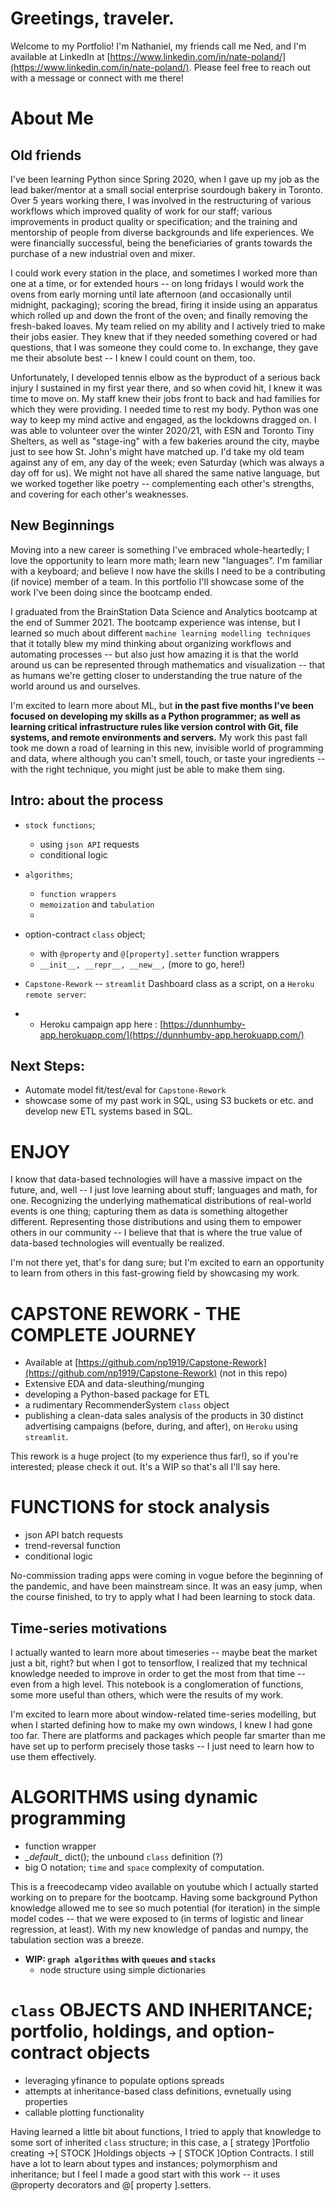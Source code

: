 # Greetings, traveler. 

Welcome to my Portfolio! I'm Nathaniel, my friends call me Ned, and I'm available at LinkedIn at [https://www.linkedin.com/in/nate-poland/](https://www.linkedin.com/in/nate-poland/). Please feel free to reach out with a message or connect with me there! 

# About Me 
## Old friends

I've been learning Python since Spring 2020, when I gave up my job as the lead baker/mentor at a small social enterprise sourdough bakery in Toronto. Over 5 years working there, I was involved in the restructuring of various workflows which improved quality of work for our staff; various improvements in product quality or specification; and the training and mentorship of people from diverse backgrounds and life experiences. We were financially successful, being the beneficiaries of grants towards the purchase of a new industrial oven and mixer. 

I could work every station in the place, and sometimes I worked more than one at a time, or for extended hours -- on long fridays I would work the ovens from early morning until late afternoon (and occasionally until midnight, packaging); scoring the bread, firing it inside using an apparatus which rolled up and down the front of the oven; and finally removing the fresh-baked loaves. My team relied on my ability and I actively tried to make their jobs easier. They knew that if they needed something covered or had questions, that I was someone they could come to. In exchange, they gave me their absolute best -- I knew I could count on them, too.

Unfortunately, I developed tennis elbow as the byproduct of a serious back injury I sustained in my first year there, and so when covid hit, I knew it was time to move on.  My staff knew their jobs front to back and had families for which they were providing. I needed time to rest my body. Python was one way to keep my mind active and engaged, as the lockdowns dragged on. I was able to volunteer over the winter 2020/21, with ESN and Toronto Tiny Shelters, as well as "stage-ing" with a few bakeries around the city, maybe just to see how St. John's might have matched up. I'd take my old team against any of em, any day of the week; even Saturday (which was always a day off for us). We might not have all shared the same native language, but we worked together like poetry -- complementing each other's strengths, and covering for each other's weaknesses.

## New Beginnings

Moving into a new career is something I've embraced whole-heartedly; I love the opportunity to learn more math; learn new "languages". I'm familiar with a keyboard; and believe I now have the skills I need to be a contributing (if novice) member of a team. In this portfolio I'll showcase some of the work I've been doing since the bootcamp ended. 

I graduated from the BrainStation Data Science and Analytics bootcamp at the end of Summer 2021. 
The bootcamp experience was intense, but I learned so much about different `machine learning modelling techniques` that it totally blew my mind thinking about organizing workflows and automating processes -- but also just how amazing it is that the world around us can be represented through mathematics and visualization -- that as humans we're getting closer to understanding the true nature of the world around us and ourselves.

I'm excited to learn more about ML, but **in the past five months I've been focused on developing my skills as a Python programmer; as well as learning critical infrastructure rules like version control with Git, file systems, and remote environments and servers.** My work this past fall took me down a road of learning in this new, invisible world of programming and data, where although you can't smell, touch, or taste your ingredients -- with the right technique, you might just be able to make them sing.


## Intro: about the process
-  `stock functions`;
	- using `json API` requests
	- conditional logic

- `algorithms`;
	- `function wrappers`
	- `memoization` and `tabulation`
	- 
- option-contract `class` object;
	- with `@property` and `@[property].setter` function wrappers
	- `__init__, __repr__, __new__,` (more to go, here!)

-  `Capstone-Rework` -- `streamlit` Dashboard class as a script, on a `Heroku remote server`:
-  
	- Heroku campaign app here : [https://dunnhumby-app.herokuapp.com/](https://dunnhumby-app.herokuapp.com/)
	
## Next Steps:
- Automate model fit/test/eval for `Capstone-Rework`
- showcase some of my past work in SQL, using S3 buckets or etc. and develop new ETL systems based in SQL.


# ENJOY

I know that data-based technologies will have a massive impact on the future, and, well -- I just love learning about stuff; languages and math, for one. Recognizing the underlying mathematical distributions of real-world events is one thing; capturing them as data is something altogether different. Representing those distributions and using them to empower others in our community -- I believe that that is where the true value of data-based technologies will eventually be realized. 

I'm not there yet, that's for dang sure; but I'm excited to earn an opportunity to learn from others in this fast-growing field by showcasing my work.

# CAPSTONE REWORK - THE COMPLETE JOURNEY

- Available at [https://github.com/np1919/Capstone-Rework](https://github.com/np1919/Capstone-Rework) (not in this repo)
- Extensive EDA and data-sleuthing/munging
- developing a Python-based package for ETL
- a rudimentary RecommenderSystem `class` object
- publishing a clean-data sales analysis of the products in 30 distinct advertising campaigns (before, during, and after), on `Heroku` using `streamlit`. 
 
 This rework is a huge project (to my experience thus far!), so if you're interested; please check it out. It's a WIP so that's all I'll say here. 

# FUNCTIONS for stock analysis

- json API batch requests 
- trend-reversal function
- conditional logic 

No-commission trading apps were coming in vogue before the beginning of the pandemic, and have been mainstream since. It was an easy jump, when the course finished, to try to apply what I had been learning to stock data.

## Time-series motivations

I actually wanted to learn more about timeseries -- maybe beat the market just a bit, right? but when I got to tensorflow, I realized that my technical knowledge needed to improve in order to get the most from that time -- even from a high level. This notebook is a conglomeration of functions, some more useful than others, which were the results of my work. 

I'm excited to learn more about window-related time-series modelling, but when I started defining how to make my own windows, I knew I had gone too far. There are platforms and packages which people far smarter than me have set up to perform precisely those tasks -- I just need to learn how to use them effectively. 

# ALGORITHMS using dynamic programming

- function wrapper
- _\_default__ dict(); the unbound `class` definition (?)
- big O notation; `time` and `space` complexity of computation.
    
This is a freecodecamp video available on youtube which I actually started working on to prepare for the bootcamp. Having some background Python knowledge allowed me to see so much potential (for iteration) in the simple model codes -- that we were exposed to (in terms of logistic and linear regression, at least). With my new knowledge of pandas and numpy, the tabulation section was a breeze.

- **WIP: `graph algorithms` with `queues` and `stacks`**
    - node structure using simple dictionaries 

# `class` OBJECTS AND INHERITANCE; portfolio, holdings, and option-contract objects

- leveraging yfinance to populate options spreads
- attempts at inheritance-based class definitions, evnetually using properties
- callable plotting functionality

Having learned a little bit about functions, I tried to apply that knowledge to some sort of inherited `class` structure; in this case, a [ strategy ]Portfolio creating ->[ STOCK ]Holdings objects -> [ STOCK ]Option Contracts. I still have a lot to learn about types and instances; polymorphism and inheritance; but I feel I made a good start with this work -- it uses @property decorators and @[ property ].setters. 
